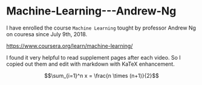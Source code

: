 # Machine-Learning---Andrew-Ng

I have enrolled the course `Machine Learning` tought by professor Andrew Ng on couresa since July 9th, 2018. 

https://www.coursera.org/learn/machine-learning/

I found it very helpful to read supplement pages after each video. So I copied out them and edit with markdown with KaTeX enhancement. 

$$\sum_{i=1}^n x = \frac{n \times (n+1)}{2}$$
